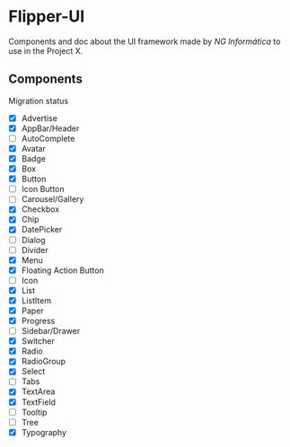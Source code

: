 # Flipper-UI

Components and doc about the UI framework made by *NG Informática* to use in the Project X.

## Components

Migration status

- [x] Advertise
- [x] AppBar/Header
- [ ] AutoComplete
- [x] Avatar
- [x] Badge
- [x] Box
- [x] Button
- [ ] Icon Button
- [ ] Carousel/Gallery
- [x] Checkbox
- [x] Chip
- [x] DatePicker
- [ ] Dialog
- [ ] Divider
- [x] Menu
- [x] Floating Action Button
- [ ] Icon
- [x] List
- [x] ListItem
- [x] Paper
- [x] Progress
- [ ] Sidebar/Drawer
- [x] Switcher
- [x] Radio
- [x] RadioGroup
- [x] Select
- [ ] Tabs
- [x] TextArea
- [x] TextField
- [ ] Tooltip
- [ ] Tree
- [x] Typography
